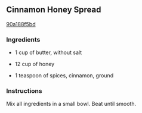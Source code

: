 ## Cinnamon Honey Spread

[90a188f5bd](http://www.food.com/recipe/cinnamon-honey-spread-34090)

### Ingredients

 - 1 cup of butter, without salt

 - 12 cup of honey

 - 1 teaspoon of spices, cinnamon, ground

### Instructions

Mix all ingredients in a small bowl. Beat until smooth.